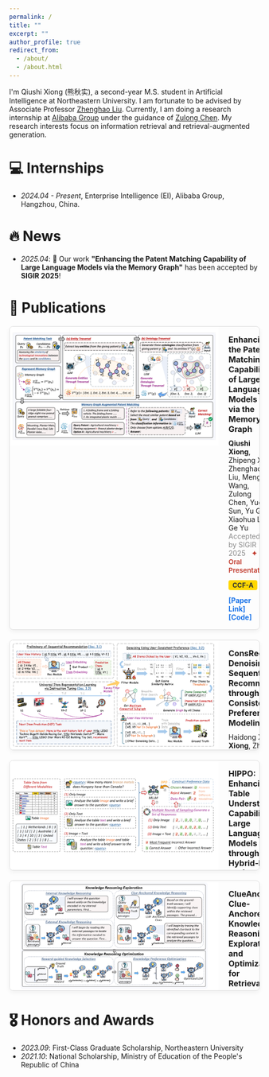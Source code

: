```yaml
---
permalink: /
title: ""
excerpt: ""
author_profile: true
redirect_from:
  - /about/
  - /about.html
---
```


I'm Qiushi Xiong (熊秋实), a second-year M.S. student in Artificial Intelligence at Northeastern University. I am fortunate to be advised by Associate Professor [Zhenghao Liu](https://edwardzh.github.io/). Currently, I am doing a research internship at [Alibaba Group](https://ali-home.alibaba.com/) under the guidance of [Zulong Chen](https://scholar.google.com/citations?user=nUVmSqUAAAAJ&hl=zh-CN). My research interests focus on information retrieval and retrieval-augmented generation.

# 💻 Internships
- *2024.04 - Present*, Enterprise Intelligence (EI), Alibaba Group, Hangzhou, China.

# 🔥 News
- *2025.04*: 🎉 Our work **"Enhancing the Patent Matching Capability of Large Language Models via the Memory Graph"** has been accepted by **SIGIR 2025**!

# 📝 Publications

<div style="border: 1px solid #ddd; border-radius: 8px; overflow: hidden; max-width: 960px; margin: 20px auto; box-shadow: 0 4px 8px rgba(0,0,0,0.05); display: flex;">

  <div style="flex: 0 0 420px; height: 240px; display: flex; align-items: center; justify-content: center; background: #ffffff;">
    <img src="../images/MemGraph.png" alt="Paper Image" style="max-width: 97%; max-height: 97%; object-fit: contain;">
  </div>

  <div style="flex: 1; padding: 16px 20px;">
    <div style="font-weight: bold; font-size: 16px; margin-bottom: 10px;">
      Enhancing the Patent Matching Capability of Large Language Models via the Memory Graph
    </div>
    <div style="font-size: 14px; margin-bottom: 12px;">
      <strong>Qiushi Xiong</strong>, Zhipeng Xu, Zhenghao Liu, Mengjia Wang, Zulong Chen, Yue Sun, Yu Gu, Xiaohua Li, Ge Yu
      <br><span style="color: #888;">Accepted by SIGIR 2025</span>
      <span style="color: #c0392b; font-weight: 600; font-size: 13.5px; margin-left: 8px;">✦ Oral Presentation</span>
    </div>
    <div style="background: #FFD700; color: #333; font-weight: bold; display: inline-block; padding: 2px 8px; border-radius: 4px; font-size: 13px;">
      CCF-A
    </div>
    <div style="margin-top: 12px;">
      <a href="https://arxiv.org/abs/2504.14845" target="_blank" style="color: #1a73e8; text-decoration: none; font-weight: bold; font-size: 14px; margin-right: 16px;">[Paper Link]</a>
      <a href="https://github.com/neuir/memgraph" target="_blank" style="color: #1a73e8; text-decoration: none; font-weight: bold; font-size: 14px;">[Code]</a>
    </div>
  </div>

</div>

<div style="border: 1px solid #ddd; border-radius: 8px; overflow: hidden; max-width: 960px; margin: 20px auto; box-shadow: 0 4px 8px rgba(0,0,0,0.05); display: flex;height: 220px;">

  <div style="flex: 0 0 420px; height: 220px; display: flex; align-items: center; justify-content: center; background: #ffffff;">
    <img src="../images/ConsRec.png" alt="Paper Image" style="max-width: 97%; max-height: 97%; object-fit: contain;">
  </div>

  <div style="flex: 1; padding: 16px 20px;">
    <div style="font-weight: bold; font-size: 16px; margin-bottom: 10px;">
      ConsRec: Denoising Sequential Recommendation through User-Consistent Preference Modeling
    </div>
    <div style="font-size: 14px; margin-bottom: 12px;">
      Haidong Xin, <strong>Qiushi Xiong</strong>, Zhenghao Liu, Sen Mei, Yukun Yan, Shi Yu, Shuo Wang, Yu Gu, Ge Yu, Chenyan Xiong
    </div>
    <div style="background: #ADD8E6; color: #333; font-weight: bold; display: inline-block; padding: 2px 8px; border-radius: 4px; font-size: 13px;">
      Preprint
    </div>
    <div style="margin-top: 12px;">
      <a href="https://arxiv.org/abs/2505.22130" target="_blank" style="color: #1a73e8; text-decoration: none; font-weight: bold; font-size: 14px; margin-right: 16px;">[Paper Link]</a>
      <a href="https://github.com/NEUIR/ConsRec" target="_blank" style="color: #1a73e8; text-decoration: none; font-weight: bold; font-size: 14px;">[Code]</a>
    </div>
  </div>

</div>

<div style="border: 1px solid #ddd; border-radius: 8px; overflow: hidden; max-width: 960px; margin: 20px auto; box-shadow: 0 4px 8px rgba(0,0,0,0.05); display: flex;height: 220px;">

  <div style="flex: 0 0 420px; height: 220px; display: flex; align-items: center; justify-content: center; background: #ffffff;">
    <img src="../images/HIPPO.png" alt="Paper Image" style="max-width: 97%; max-height: 97%; object-fit: contain;">
  </div>

  <div style="flex: 1; padding: 16px 20px;">
    <div style="font-weight: bold; font-size: 16px; margin-bottom: 10px;">
      HIPPO: Enhancing the Table Understanding Capability of Large Language Models through Hybrid-Modal Preference Optimization
    </div>
    <div style="font-size: 14px; margin-bottom: 12px;">
      Zhenghao Liu, Haolan Wang, Xinze Li, <strong>Qiushi Xiong</strong>, Xiaocui Yang, Yu Gu, Yukun Yan, Qi Shi, Fangfang Li, Ge Yu, Maosong Sun
    </div>
    <div style="background: #ADD8E6; color: #333; font-weight: bold; display: inline-block; padding: 2px 8px; border-radius: 4px; font-size: 13px;">
      Preprint
    </div>
    <div style="margin-top: 12px;">
      <a href="https://arxiv.org/abs/2502.17315" target="_blank" style="color: #1a73e8; text-decoration: none; font-weight: bold; font-size: 14px; margin-right: 16px;">[Paper Link]</a>
      <a href="https://github.com/NEUIR/HIPPO" target="_blank" style="color: #1a73e8; text-decoration: none; font-weight: bold; font-size: 14px;">[Code]</a>
    </div>
  </div>

</div>

<div style="border: 1px solid #ddd; border-radius: 8px; overflow: hidden; max-width: 960px; margin: 20px auto; box-shadow: 0 4px 8px rgba(0,0,0,0.05); display: flex;height: 220px;">

  <div style="flex: 0 0 420px; height: 220px; display: flex; align-items: center; justify-content: center; background: #ffffff;">
    <img src="../images/ClueAnchor.png" alt="Paper Image" style="max-width: 97%; max-height: 97%; object-fit: contain;">
  </div>

  <div style="flex: 1; padding: 16px 20px;">
    <div style="font-weight: bold; font-size: 16px; margin-bottom: 10px;">
      ClueAnchor: Clue-Anchored Knowledge Reasoning Exploration and Optimization for Retrieval-Augmented Generation
    </div>
    <div style="font-size: 14px; margin-bottom: 12px;">
      Hao Chen, Yukun Yan, Sen Mei, Wanxiang Che, Zhenghao Liu, Qi Shi, Xinze Li, Yuchun Fan, Pengcheng Huang, <strong>Qiushi Xiong</strong>, Zhiyuan Liu, Maosong Sun
    </div>
    <div style="background: #ADD8E6; color: #333; font-weight: bold; display: inline-block; padding: 2px 8px; border-radius: 4px; font-size: 13px;">
      Preprint
    </div>
    <div style="margin-top: 12px;">
      <a href="https://arxiv.org/abs/2505.24388" target="_blank" style="color: #1a73e8; text-decoration: none; font-weight: bold; font-size: 14px; margin-right: 16px;">[Paper Link]</a>
      <a href="https://github.com/thunlp/ClueAnchor" target="_blank" style="color: #1a73e8; text-decoration: none; font-weight: bold; font-size: 14px;">[Code]</a>
    </div>
  </div>

</div>

# 🎖 Honors and Awards

- *2023.09*: First-Class Graduate Scholarship, Northeastern University
- *2021.10*: National Scholarship, Ministry of Education of the People's Republic of China  
